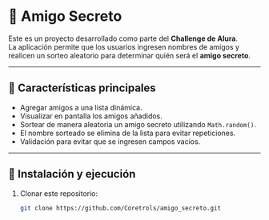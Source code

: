 # 🎁 Amigo Secreto  

Este es un proyecto desarrollado como parte del **Challenge de Alura**.  
La aplicación permite que los usuarios ingresen nombres de amigos y realicen un sorteo aleatorio para determinar quién será el **amigo secreto**.  

---

## 📌 Características principales  

- Agregar amigos a una lista dinámica.  
- Visualizar en pantalla los amigos añadidos.  
- Sortear de manera aleatoria un amigo secreto utilizando `Math.random()`.  
- El nombre sorteado se elimina de la lista para evitar repeticiones.  
- Validación para evitar que se ingresen campos vacíos.  

---

## 🚀 Instalación y ejecución  

1. Clonar este repositorio:  
   ```bash
   git clone https://github.com/Coretrols/amigo_secreto.git
